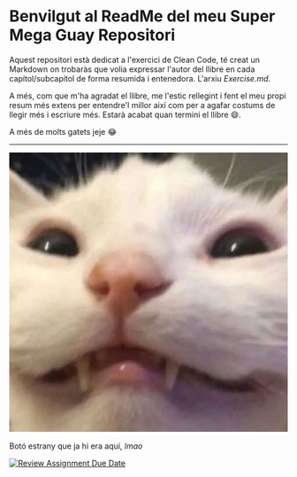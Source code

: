 # Benvilgut al ReadMe del meu Super Mega Guay Repositori

Aquest repositori està dedicat a l'exercici de Clean Code, té creat un Markdown on trobaràs que volia expressar l'autor del llibre en cada capítol/subcapítol de forma resumida i entenedora. L'arxiu *Exercise.md*.

A més, com que m'ha agradat el llibre, me l'estic rellegint i fent el meu propi resum més extens per entendre'l millor així com per a agafar costums de llegir més i escriure més. Estarà acabat quan termini el llibre :smile:.




A més de molts gatets jeje :joy:

---

![cat](/img/miaw.jpg)





Botó estrany que ja hi era aquí, *lmao*

[![Review Assignment Due Date](https://classroom.github.com/assets/deadline-readme-button-22041afd0340ce965d47ae6ef1cefeee28c7c493a6346c4f15d667ab976d596c.svg)](https://classroom.github.com/a/LvunEuct)
